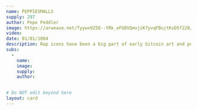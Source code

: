 ```yaml
---
name: PEPPIESMALLS
supply: 297
author: Pepe Peddler
image: https://arweave.net/Tyywx9Z5O--YRk_eFUDVQmvjiK7yvqFBujtKvD5f220/ijh1c9_image.png
video: 
date: 01/01/1004
description: Rap icons have been a big part of early bitcoin art and pepe has been the base for many early projects built on bitcoin.
subs: 
  -
    name: 
    image: 
    supply:    
    author: 
    

# Do NOT edit beyond here
layout: card
---
```

